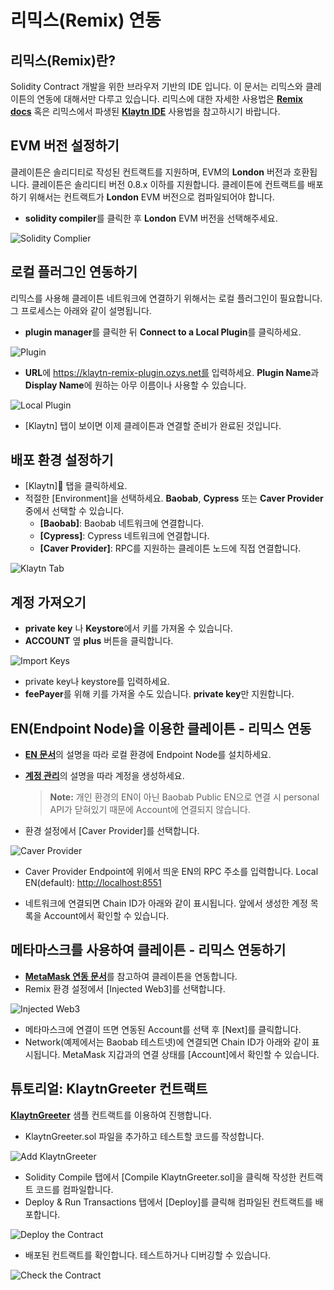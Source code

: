 # 리믹스(Remix) 연동 <a id="connecting-remix"></a>


## 리믹스(Remix)란? <a id="what-is-remix"></a>

Solidity Contract 개발을 위한 브라우저 기반의 IDE 입니다. 이 문서는 리믹스와 클레이튼의 연동에 대해서만 다루고 있습니다. 리믹스에 대한 자세한 사용법은 [ **Remix docs**](https://remix-ide.readthedocs.io/en/latest/) 혹은 리믹스에서 파생된 [**Klaytn IDE**](../../smart-contract/ide-and-tools/README.md#klaytn-ide) 사용법을 참고하시기 바랍니다.

## EVM 버전 설정하기 <a id="setup-EVM-version"></a>
클레이튼은 솔리디티로 작성된 컨트랙트를 지원하며, EVM의 **London** 버전과 호환됩니다. 클레이튼은 솔리디티 버전 0.8.x 이하를 지원합니다. 클레이튼에 컨트랙트를 배포하기 위해서는 컨트랙트가  **London** EVM 버전으로 컴파일되어야 합니다.

* **solidity compiler**를 클릭한 후 **London** EVM 버전을 선택해주세요.

![Solidity Complier](./img/remix-solidity-compiler.png)

## 로컬 플러그인 연동하기 <a id="connect-to-a-local-plugin"></a>

리믹스를 사용해 클레이튼 네트워크에 연결하기 위해서는 로컬 플러그인이 필요합니다. 그 프로세스는 아래와 같이 설명됩니다.

* **plugin manager**를 클릭한 뒤 **Connect to a Local Plugin**를 클릭하세요.

![Plugin](./img/remix-environment-plugin.png)

* **URL**에 https://klaytn-remix-plugin.ozys.net를 입력하세요. **Plugin Name**과 **Display Name**에 원하는 아무 이름이나 사용할 수 있습니다.

![Local Plugin](./img/remix-local-plugin.png)

* [Klaytn] 탭이 보이면 이제 클레이튼과 연결할 준비가 완료된 것입니다.

## 배포 환경 설정하기<a id="setting-up-the-deployment-environment"></a>

* [Klaytn] 탭을 클릭하세요.
* 적절한 [Environment]을 선택하세요.  **Baobab**, **Cypress** 또는 **Caver Provider** 중에서 선택할 수 있습니다.
  * **[Baobab]**: Baobab 네트워크에 연결합니다.
  * **[Cypress]**: Cypress 네트워크에 연결합니다.
  * **[Caver Provider]**: RPC를 지원하는 클레이튼 노드에 직접 연결합니다.

![Klaytn Tab](./img/remix-klaytn-tab.png)

## 계정 가져오기<a id="import-account"></a>

* **private key** 나 **Keystore**에서 키를 가져올 수 있습니다.
* **ACCOUNT** 옆 **plus** 버튼을 클릭합니다.

![Import Keys](./img/remix-klaytn-import-account.png)

* private key나 keystore를 입력하세요.
* **feePayer**를 위해 키를 가져올 수도 있습니다. **private key**만 지원합니다.

## EN(Endpoint Node)을 이용한 클레이튼 - 리믹스 연동<a id="connecting-klaytn-remix-using-en"></a>

* [**EN 문서**](https://docs.klaytn.com/getting-started/quick-start/launch-an-en)의 설명을 따라 로컬 환경에 Endpoint Node를 설치하세요.

* [**계정 관리**](https://docs.klaytn.com/getting-started/account)의 설명을 따라 계정을 생성하세요.

  > **Note:** 개인 환경의 EN이 아닌 Baobab Public EN으로 연결 시 personal API가 닫혀있기 때문에 Account에 연결되지 않습니다.

* 환경 설정에서 [Caver Provider]를 선택합니다.

![Caver Provider](./img/remix-klaytn-environment.png)

* Caver Provider Endpoint에 위에서 띄운 EN의 RPC 주소를 입력합니다. Local EN(default): [http://localhost:8551](http://localhost:8551/)

* 네트워크에 연결되면 Chain ID가 아래와 같이 표시됩니다. 앞에서 생성한 계정 목록을 Account에서 확인할 수 있습니다.

## 메타마스크를 사용하여 클레이튼 - 리믹스 연동하기<a id="connecting-klaytn-remix-using-metamask"></a>

* [**MetaMask 연동 문서**](https://docs.klaytn.com/dapp/tutorials/connecting-metamask)를 참고하여 클레이튼을 연동합니다.
* Remix 환경 설정에서 [Injected Web3]를 선택합니다.

![Injected Web3](./img/remix-klaytn-environment-injectedWeb3.png)

* 메타마스크에 연결이 뜨면 연동된 Account를 선택 후 [Next]를 클릭합니다.
* Network(예제에서는 Baobab 테스트넷)에 연결되면 Chain ID가 아래와 같이 표시됩니다. MetaMask 지갑과의 연결 상태를 [Account]에서 확인할 수 있습니다.

## 튜토리얼: KlaytnGreeter 컨트랙트 <a id="tutorial-KlaytnGreeter-contract"></a>

[**KlaytnGreeter**](https://docs.klaytn.com/smart-contract/sample-contracts/klaytngreeter) 샘플 컨트랙트를 이용하여 진행합니다.

* KlaytnGreeter.sol 파일을 추가하고 테스트할 코드를 작성합니다.

![Add KlaytnGreeter](./img/remix-add-klaytngreeter.png)

* Solidity Compile 탭에서 [Compile KlaytnGreeter.sol]을 클릭해 작성한 컨트랙트 코드를 컴파일합니다.
* Deploy & Run Transactions 탭에서 [Deploy]를 클릭해 컴파일된 컨트랙트를 배포합니다.

![Deploy the Contract](./img/remix-deploy-run-tx.png)

* 배포된 컨트랙트를 확인합니다. 테스트하거나 디버깅할 수 있습니다.

![Check the Contract](./img/remix-test-or-debug.png)
